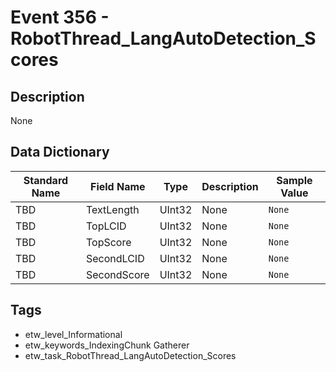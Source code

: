 # Event 356 - RobotThread_LangAutoDetection_Scores

## Description
None

## Data Dictionary
|Standard Name|Field Name|Type|Description|Sample Value|
|---|---|---|---|---|
|TBD|TextLength|UInt32|None|`None`|
|TBD|TopLCID|UInt32|None|`None`|
|TBD|TopScore|UInt32|None|`None`|
|TBD|SecondLCID|UInt32|None|`None`|
|TBD|SecondScore|UInt32|None|`None`|

## Tags
* etw_level_Informational
* etw_keywords_IndexingChunk Gatherer
* etw_task_RobotThread_LangAutoDetection_Scores